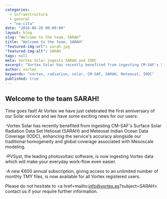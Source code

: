 ```yaml
---
categories: 
  - infraestructura
  - general
  - "no-cita"
date: "2016-06-20 00:00:00"
layout: blog
slug: “Welcome to the team, SARAH”
title: "Welcome to the team, SARAH"
"featured-img-url": sarah.jpg
"featured-img-alt": SARAH
tags: null
meta: Vortex Solar ingests SARAH and IODC
excerpt: "Vortex Solar has recently benefited from ingesting CM-SAF's Surface Solar Radiation Data Set Heliosat (SARAH) and Meteosat Indian Ocean Data Coverage (IODC)."
author: vortex
keywords: "vortex, radiation, solar, CM-SAF, SARAH, Meteosat, IODC"
published: true
---
```


##  Welcome to the team SARAH!


Time goes fast! At Vortex we have just celebrated the first anniversary of our Solar service and we have some exciting news for our users:
       
-Vortex Solar has recently benefited from ingesting CM-SAF's Surface Solar Radiation Data Set Heliosat (SARAH) and Meteosat Indian Ocean Data Coverage (IODC), enhancing the service's accuracy alongside our traditional homogeneity and global coverage associated with Mesoscale modeling.
       
-PVSyst, the leading photovoltaic software, is now ingesting Vortex data which will make your everyday work-flow even easier.
       
-A new €600 annual subscription, giving access to an unlimited number of monthly TMY files, is now available for all Vortex registered users.

Please do not hesitate to <a href=mailto:info@vortex.es?subject=SARAH> contact us</a> if your require further information.





